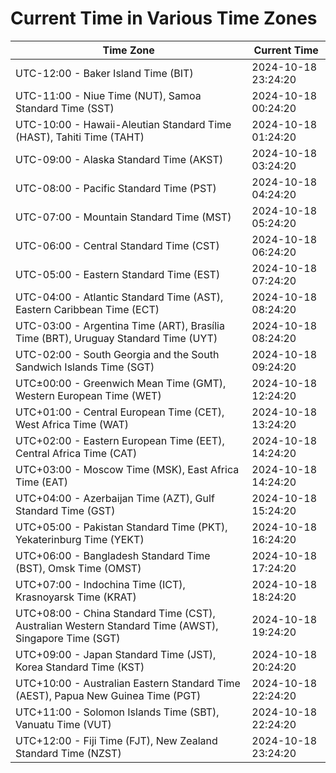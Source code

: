 # Current Time in Various Time Zones

| Time Zone | Current Time |
|-----------|--------------|
| UTC-12:00 - Baker Island Time (BIT) | 2024-10-18 23:24:20 |
| UTC-11:00 - Niue Time (NUT), Samoa Standard Time (SST) | 2024-10-18 00:24:20 |
| UTC-10:00 - Hawaii-Aleutian Standard Time (HAST), Tahiti Time (TAHT) | 2024-10-18 01:24:20 |
| UTC-09:00 - Alaska Standard Time (AKST) | 2024-10-18 03:24:20 |
| UTC-08:00 - Pacific Standard Time (PST) | 2024-10-18 04:24:20 |
| UTC-07:00 - Mountain Standard Time (MST) | 2024-10-18 05:24:20 |
| UTC-06:00 - Central Standard Time (CST) | 2024-10-18 06:24:20 |
| UTC-05:00 - Eastern Standard Time (EST) | 2024-10-18 07:24:20 |
| UTC-04:00 - Atlantic Standard Time (AST), Eastern Caribbean Time (ECT) | 2024-10-18 08:24:20 |
| UTC-03:00 - Argentina Time (ART), Brasília Time (BRT), Uruguay Standard Time (UYT) | 2024-10-18 08:24:20 |
| UTC-02:00 - South Georgia and the South Sandwich Islands Time (SGT) | 2024-10-18 09:24:20 |
| UTC±00:00 - Greenwich Mean Time (GMT), Western European Time (WET) | 2024-10-18 12:24:20 |
| UTC+01:00 - Central European Time (CET), West Africa Time (WAT) | 2024-10-18 13:24:20 |
| UTC+02:00 - Eastern European Time (EET), Central Africa Time (CAT) | 2024-10-18 14:24:20 |
| UTC+03:00 - Moscow Time (MSK), East Africa Time (EAT) | 2024-10-18 14:24:20 |
| UTC+04:00 - Azerbaijan Time (AZT), Gulf Standard Time (GST) | 2024-10-18 15:24:20 |
| UTC+05:00 - Pakistan Standard Time (PKT), Yekaterinburg Time (YEKT) | 2024-10-18 16:24:20 |
| UTC+06:00 - Bangladesh Standard Time (BST), Omsk Time (OMST) | 2024-10-18 17:24:20 |
| UTC+07:00 - Indochina Time (ICT), Krasnoyarsk Time (KRAT) | 2024-10-18 18:24:20 |
| UTC+08:00 - China Standard Time (CST), Australian Western Standard Time (AWST), Singapore Time (SGT) | 2024-10-18 19:24:20 |
| UTC+09:00 - Japan Standard Time (JST), Korea Standard Time (KST) | 2024-10-18 20:24:20 |
| UTC+10:00 - Australian Eastern Standard Time (AEST), Papua New Guinea Time (PGT) | 2024-10-18 22:24:20 |
| UTC+11:00 - Solomon Islands Time (SBT), Vanuatu Time (VUT) | 2024-10-18 22:24:20 |
| UTC+12:00 - Fiji Time (FJT), New Zealand Standard Time (NZST) | 2024-10-18 23:24:20 |
